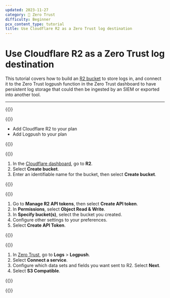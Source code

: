 ```yaml
---
updated: 2023-11-27
category: 🔐 Zero Trust
difficulty: Beginner
pcx_content_type: tutorial
title: Use Cloudflare R2 as a Zero Trust log destination
---
```


# Use Cloudflare R2 as a Zero Trust log destination

This tutorial covers how to build an [R2 bucket](/r2/buckets/) to store logs in, and connect it to the Zero Trust logpush function in the Zero Trust dashboard to have persistent log storage that could then be ingested by an SIEM or exported into another tool.

---

{{<tutorial>}}

{{<tutorial-prereqs>}}

- Add Cloudflare R2 to your plan
- Add Logpush to your plan

{{</tutorial-prereqs>}}

{{<tutorial-step title="Create a Cloudflare R2 bucket">}}

1. In the [Cloudflare dashboard](https://dash.cloudflare.com/), go to **R2**.
2. Select **Create bucket**.
3. Enter an identifiable name for the bucket, then select **Create bucket**.

{{</tutorial-step>}}

{{<tutorial-step title="Create an API Token">}}

1. Go to **Manage R2 API tokens**, then select **Create API token**.
2. In **Permissions**, select **Object Read & Write**.
3. In **Specify bucket(s)**, select the bucket you created.
4. Configure other settings to your preferences.
5. Select **Create API Token**.

{{</tutorial-step>}}

{{<tutorial-step title="Configure Zero Trust logs">}}

1. In [Zero Trust](https://one.dash.cloudflare.com/), go to **Logs** > **Logpush**.
2. Select **Connect a service**.
3. Configure which data sets and fields you want sent to R2. Select **Next**.
4. Select **S3 Compatible**.

{{</tutorial-step>}}

{{</tutorial>}}

